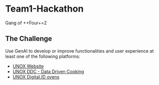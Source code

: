 # Team1-Hackathon

Gang of ++Four+=2


## The Challenge

Use GenAI to develop or improve functionalities and user experience at least one of the following platforms:

- [UNOX Website](https://www.unox.com/it_it/)
- [UNOX DDC - Data Driven Cooking](https://demo.datadrivencooking.com/)
- [UNOX Digital.ID ovens](https://www.unox.com/it_it/app-e-sistema-operativo/app/digitalid/)
